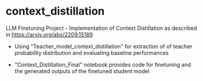 # context_distillation
LLM Finetuning Project - Implementation of Context Distillation as described in https://arxiv.org/abs/2209.15189

- Using "Teacher_model_context_distillation" for extraction of of teacher probability distribution and evaluating baseline performances

- "Context_Distillation_Final" notebook provides code for finetuning and the generated outputs of the finetuned student model
